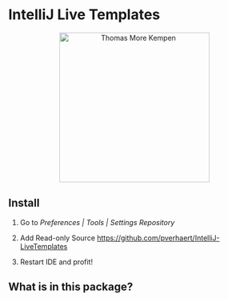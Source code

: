 # IntelliJ Live Templates

<p align="center">
    <img src="https://www.thomasmore.be/themes/wundertheme/logo.svg" alt="Thomas More Kempen" width="300" />
</p>

## Install

1. Go to *Preferences | Tools | Settings Repository*

2. Add Read-only Source https://github.com/pverhaert/IntelliJ-LiveTemplates

3. Restart IDE and profit!

## What is in this package?


